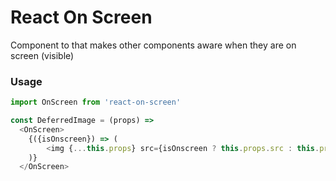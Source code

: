 # React On Screen

Component to that makes other components aware when they are on screen (visible)

### Usage

```javascript
import OnScreen from 'react-on-screen'

const DeferredImage = (props) =>
  <OnScreen>
    {({isOnscreen}) => (
        <img {...this.props} src={isOnscreen ? this.props.src : this.props.placeholderSrc}/>
    )}
  </OnScreen>

```